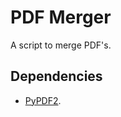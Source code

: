 # PDF Merger  
A script to merge PDF's.


## Dependencies
- [PyPDF2](https://pythonhosted.org/PyPDF2/).